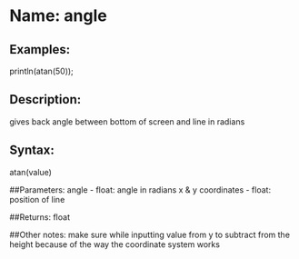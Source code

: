 # Name: angle

## Examples:
println(atan(50));

## Description:
gives back angle between bottom of screen and line in radians

## Syntax:
atan(value)


##Parameters: 
angle - float: angle in radians
x & y coordinates - float: position of line

##Returns:
float

##Other notes:
make sure while inputting value from y to subtract from the height because of the way the coordinate system works
